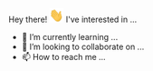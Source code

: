 Hey there! <img src="https://github.com/jdeta/jdeta/blob/main/Hi.gif" width="25" height="25">
I've  interested in ...
- 🌱 I’m currently learning ...
- 💞️ I’m looking to collaborate on ...
- 📫 How to reach me ...

<!---
jdeta/jdeta is a ✨ special ✨ repository because its `README.md` (this file) appears on your GitHub profile.
You can click the Preview link to take a look at your changes.
--->
